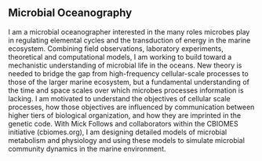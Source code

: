 ## Microbial Oceanography

I am a microbial oceanographer interested 
in the many roles microbes play in regulating elemental 
cycles and the transduction of energy in the marine 
ecosystem. Combining field observations, laboratory 
experiments, theoretical and computational models, I 
am working to build toward a mechanistic understanding 
of microbial life in the oceans. New theory is needed 
to bridge the gap from high-frequency cellular-scale 
processes to those of the larger marine ecosystem, 
but a fundamental understanding of the time and space 
scales over which microbes processes information is 
lacking. I am motivated to understand the 
objectives of cellular scale processes, how those 
objectives are influenced by communication between 
higher tiers of biological organization, and how 
they are imprinted in the genetic code. With Mick 
Follows and collaborators within the CBIOMES 
initiative (cbiomes.org), I am designing detailed 
models of microbial metabolism and physiology and 
using these models to simulate microbial community 
dynamics in the marine environment. 